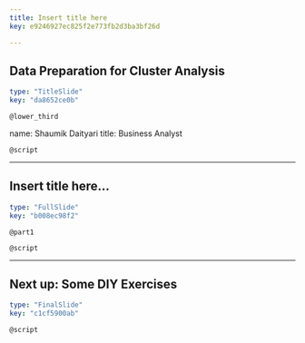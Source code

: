 ```yaml
---
title: Insert title here
key: e9246927ec825f2e773fb2d3ba3bf26d

---
```

## Data Preparation for Cluster Analysis

```yaml
type: "TitleSlide"
key: "da8652ce0b"
```

`@lower_third`

name: Shaumik Daityari
title: Business Analyst


`@script`



---
## Insert title here...

```yaml
type: "FullSlide"
key: "b008ec98f2"
```

`@part1`



`@script`



---
## Next up: Some DIY Exercises

```yaml
type: "FinalSlide"
key: "c1cf5900ab"
```

`@script`


